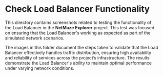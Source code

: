 # Check Load Balancer Functionality

This directory contains screenshots related to testing the functionality of the Load Balancer in the **NetMaze Explorer** project. This test was focused on ensuring that the Load Balancer's working as expected  as part of the simulated network scenarios.

The images in this folder document the steps taken to validate that the Load Balancer effectively handles traffic distribution, ensuring high availability and reliability of services across the project’s infrastructure. The results demonstrate the Load Balancer's ability to maintain optimal performance under varying network conditions.
